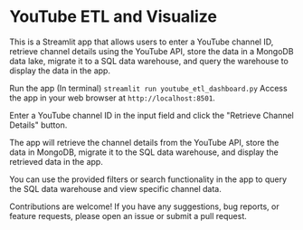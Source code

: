 # YouTube ETL and Visualize

This is a Streamlit app that allows users to enter a YouTube channel ID, retrieve channel details using the YouTube API, store the data in a MongoDB data lake, migrate it to a SQL data warehouse, and query the warehouse to display the data in the app.

Run the app (In terminal)
`streamlit run youtube_etl_dashboard.py`
Access the app in your web browser at `http://localhost:8501`.

Enter a YouTube channel ID in the input field and click the "Retrieve Channel Details" button.

The app will retrieve the channel details from the YouTube API, store the data in MongoDB, migrate it to the SQL data warehouse, and display the retrieved data in the app.

You can use the provided filters or search functionality in the app to query the SQL data warehouse and view specific channel data.

Contributions are welcome! If you have any suggestions, bug reports, or feature requests, please open an issue or submit a pull request.
